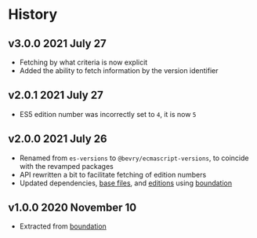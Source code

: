 # History

## v3.0.0 2021 July 27

-   Fetching by what criteria is now explicit
-   Added the ability to fetch information by the version identifier

## v2.0.1 2021 July 27

-   ES5 edition number was incorrectly set to `4`, it is now `5`

## v2.0.0 2021 July 26

-   Renamed from `es-versions` to `@bevry/ecmascript-versions`, to coincide with the revamped packages
-   API rewritten a bit to facilitate fetching of edition numbers
-   Updated dependencies, [base files](https://github.com/bevry/base), and [editions](https://editions.bevry.me) using [boundation](https://github.com/bevry/boundation)

## v1.0.0 2020 November 10

-   Extracted from [boundation](https://github.com/bevry/boundation/blob/dc5cf829585b319a8f033c2be8700020a3c7c191/source/es-versions.js)
